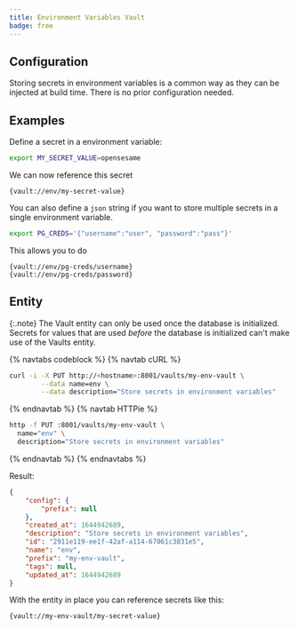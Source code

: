```yaml
---
title: Environment Variables Vault
badge: free
---
```


## Configuration

Storing secrets in environment variables is a common way as they can be injected at build time.
There is no prior configuration needed.

## Examples

Define a secret in a environment variable:

```bash
export MY_SECRET_VALUE=opensesame
```

We can now reference this secret

```text
{vault://env/my-secret-value}
```

You can also define a `json` string if you want to store multiple secrets
in a single environment variable.

```bash
export PG_CREDS='{"username":"user", "password":"pass"}'
```

This allows you to do

```text
{vault://env/pg-creds/username}
{vault://env/pg-creds/password}
```

## Entity

{:.note}
The Vault entity can only be used once the database is initialized. Secrets for values that are used _before_ the database is initialized can't make use of the Vaults entity.

{% navtabs codeblock %}
{% navtab cURL %}

```bash
curl -i -X PUT http://<hostname>:8001/vaults/my-env-vault \
        --data name=env \
        --data description="Store secrets in environment variables"
```

{% endnavtab %}
{% navtab HTTPie %}

```bash
http -f PUT :8001/vaults/my-env-vault \
  name="env" \
  description="Store secrets in environment variables"
```

{% endnavtab %}
{% endnavtabs %}

Result:

```json
{
    "config": {
        "prefix": null
    },
    "created_at": 1644942689,
    "description": "Store secrets in environment variables",
    "id": "2911e119-ee1f-42af-a114-67061c3831e5",
    "name": "env",
    "prefix": "my-env-vault",
    "tags": null,
    "updated_at": 1644942689
}
```

With the entity in place you can reference secrets like this:

```bash
{vault://my-env-vault/my-secret-value}
```
